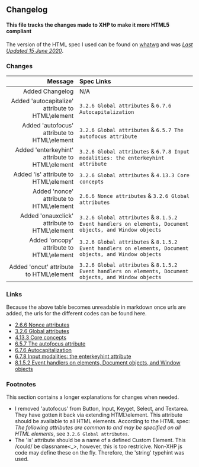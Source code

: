 ## Changelog

#### This file tracks the changes made to XHP to make it more HTML5 compliant

The version of the HTML spec I used can be found on [whatwg](https://html.spec.whatwg.org/) and was [_Last Updated 15 June 2020_](https://github.com/whatwg/html/commit/f6cbe27c88012dbf8d912fe752e3e7247ff7d3ca).

### Changes

|                                           Message | Spec Links                                                                                             |
| ------------------------------------------------: | :----------------------------------------------------------------------------------------------------- |
|                                   Added Changelog | N/A                                                                                                    |
| Added 'autocapitalize' attribute to HTML\\element | `3.2.6 Global attributes` & `6.7.6 Autocapitalization`                                                 |
|      Added 'autofocus' attribute to HTML\\element | `3.2.6 Global attributes` & `6.5.7 The autofocus attribute`                                            |
|   Added 'enterkeyhint' attribute to HTML\\element | `3.2.6 Global attributes` & `6.7.8 Input modalities: the enterkeyhint attribute`                       |
|             Added 'is' attribute to HTML\\element | `3.2.6 Global attributes` & `4.13.3 Core concepts`                                                     |
|          Added 'nonce' attribute to HTML\\element | `2.6.6 Nonce attributes` & `3.2.6 Global attributes`                                                   |
|     Added 'onauxclick' attribute to HTML\\element | `3.2.6 Global attributes` & `8.1.5.2 Event handlers on elements, Document objects, and Window objects` |
|         Added 'oncopy' attribute to HTML\\element | `3.2.6 Global attributes` & `8.1.5.2 Event handlers on elements, Document objects, and Window objects` |
|          Added 'oncut' attribute to HTML\\element | `3.2.6 Global attributes` & `8.1.5.2 Event handlers on elements, Document objects, and Window objects` |

### Links

Because the above table becomes unreadable in markdown once urls are added, the urls for the different codes can be found here.

- [2.6.6 Nonce attributes](https://html.spec.whatwg.org/#nonce-attributes)
- [3.2.6 Global attributes](https://html.spec.whatwg.org/#global-attributes)
- [4.13.3 Core concepts](https://html.spec.whatwg.org/#custom-elements-core-concepts)
- [6.5.7 The autofocus attribute](https://html.spec.whatwg.org/#the-autofocus-attribute)
- [6.7.6 Autocapitalization](https://html.spec.whatwg.org/#autocapitalization)
- [6.7.8 Input modalities: the enterkeyhint attribute](https://html.spec.whatwg.org/#input-modalities:-the-enterkeyhint-attribute)
- [8.1.5.2 Event handlers on elements, Document objects, and Window objects](https://html.spec.whatwg.org/#event-handlers-on-elements,-document-objects,-and-window-objects)

### Footnotes

This section contains a longer explanations for changes when needed.

- I removed 'autofocus' from Button, Input, Keyget, Select, and Textarea. They have gotten it back via extending HTML\element. This attribute should be available to all HTML elements. According to the HTML spec: _The following attributes are common to and may be specified on all HTML elements_, see `3.2.6 Global attributes`.
- The 'is' attribute should be a name of a defined Custom Element. This /could/ be classname\<\_>, however, this is too restricive. Non-XHP js code may define these on the fly. Therefore, the 'string' typehint was used.
